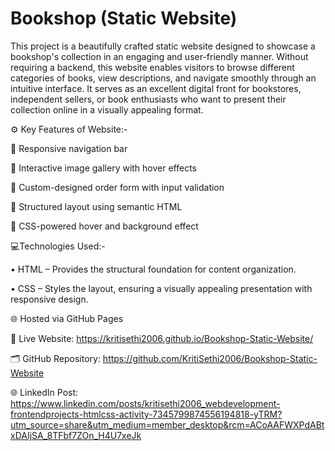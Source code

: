# Bookshop (Static Website)

This project is a beautifully crafted static website designed to showcase a bookshop's collection in an engaging and user-friendly manner. Without requiring a backend, this website enables visitors to browse different categories of books, view descriptions, and navigate smoothly through an intuitive interface. It serves as an excellent digital front for bookstores, independent sellers, or book enthusiasts who want to present their collection online in a visually appealing format.

⚙️ Key Features of Website:-

🔹 Responsive navigation bar
 
🔹 Interactive image gallery with hover effects
 
🔹 Custom-designed order form with input validation
 
🔹 Structured layout using semantic HTML
 
🔹 CSS-powered hover and background effect


💻Technologies Used:-

• HTML – Provides the structural foundation for content organization.

• CSS – Styles the layout, ensuring a visually appealing presentation with responsive design.

🌐 Hosted via GitHub Pages



🔗 Live Website: https://kritisethi2006.github.io/Bookshop-Static-Website/

🗂 GitHub Repository: https://github.com/KritiSethi2006/Bookshop-Static-Website

🌐 LinkedIn Post: https://www.linkedin.com/posts/kritisethi2006_webdevelopment-frontendprojects-htmlcss-activity-7345799874556194818-yTRM?utm_source=share&utm_medium=member_desktop&rcm=ACoAAFWXPdABtxDAIjSA_8TFbf7ZOn_H4U7xeJk
